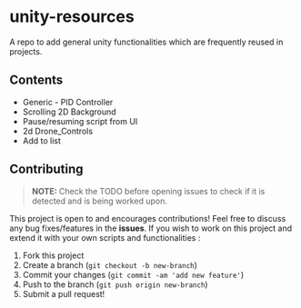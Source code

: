 
# unity-resources

A repo to add general unity functionalities which are frequently reused in projects.

## Contents
* Generic - PID Controller
* Scrolling 2D Background
* Pause/resuming script from UI 
* 2d Drone_Controls
* Add to list
 

## Contributing
> **NOTE:** Check the TODO before opening issues to check if it is detected and is being worked upon.

This project is open to and encourages contributions! Feel free to discuss any bug fixes/features in the **issues**. If you wish to work on this project and extend it with your own scripts and functionalities :

1.  Fork this project
2.  Create a branch (`git checkout -b new-branch`)
3.  Commit your changes (`git commit -am 'add new feature'`)
4.  Push to the branch (`git push origin new-branch`)
5.  Submit a pull request!
